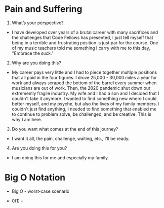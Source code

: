 # Pain and Suffering 

1. What’s your perspective? 

- I have developed over years of a brutal career with many sacrifices and the challenges that Code Fellows has presented, I just tell myself that being in a terrible and frustrating position is just par for the course. One of my music teachers told me something I carry with me to this day, "Embrace the suck."

2. Why are you doing this?

- My career pays very little and I had to piece together multiple positions that all paid in the four figures. I drove 25,000 - 30,000 miles a year for work and always scraped the bottom of the barrel every summer when musicians are out of work. Then, the 2020 pandemic shut down our extrememly fragile industry. My wife and I had a son and I decided that I couldn't take it anymore. I wanted to find something new where I could better myself, and my psyche, but also the lives of my family members. I couldn't just find anything, I needed to find something that enabled me to continue to problem solve, be challenged, and be creative. This is why I am here.

3. Do you want what comes at the end of this journey?

- I want it all, the pain, challenge, waiting, etc., I'll be ready. 

4. Are you doing this for you?

- I am doing this for me and especially my family.


# Big O Notation

- Big O - worst-case scenario

- 0(1) - 